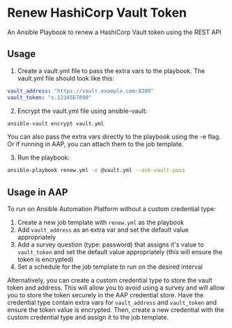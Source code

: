 # Renew HashiCorp Vault Token
An Ansible Playbook to renew a HashiCorp Vault token using the REST API

## Usage

1) Create a vault.yml file to pass the extra vars to the playbook. The vault.yml file should look like this:

```yaml
vault_address: "https://vault.example.com:8200"
vault_token: "s.1234567890"
```

2) Encrypt the vault.yml file using ansible-vault:

```bash
ansible-vault encrypt vault.yml
```

You can also pass the extra vars directly to the playbook using the -e flag. Or if running in AAP, you can attach them to the job template.

3) Run the playbook:

```bash
ansible-playbook renew.yml -e @vault.yml --ask-vault-pass
```

## Usage in AAP
To run on Ansible Automation Platform without a custom credential type:
1) Create a new job template with `renew.yml` as the playbook
2) Add `vault_address` as an extra var and set the default value appropriately
3) Add a survey question (type: password) that assigns it's value to `vault_token` and set the default value appropriately (this will ensure the token is encrypted)
4) Set a schedule for the job template to run on the desired interval

Alternatively, you can create a custom credential type to store the vault token and address. This will allow you to avoid using a survey and will allow you to store the token securely in the AAP credential store. Have the credential type contain extra vars for `vault_address` and `vault_token` and ensure the token value is encrypted. Then, create a new credential with the custom credential type and assign it to the job template.
